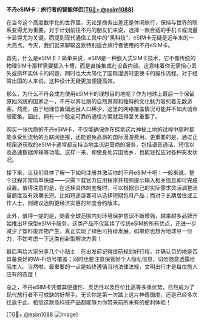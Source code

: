 **不丹eSIM卡：旅行者的智能伴侣[[TG💪+ @esim1088](https://t.me/s/esim1088)]**

在当今这个高度数字化的世界里，无论是商务出差还是休闲旅行，保持与世界的联系变得尤为重要。对于计划前往不丹的朋友们来说，选择一款合适的手机卡或流量卡显得尤为关键。而提到现代通信工具中的“黑科技”，eSIM卡无疑是近年来的一大亮点。今天，我们就来聊聊这款特别适合旅行者使用的不丹eSIM卡。

首先，什么是eSIM卡？简单来说，eSIM是一种嵌入式SIM卡技术，它不像传统的物理SIM卡那样需要插入卡槽，而是直接集成在设备内部。这意味着你无需担心丢失或损坏实体卡的问题，同时也大大简化了国际漫游时更换卡的操作流程。对于经常出国的人来说，这种设计无疑更加便捷高效。

那么，为什么不丹会成为使用eSIM卡的理想目的地呢？作为地球上最后一个保留原始风貌的国家之一，不丹以其壮丽的自然景观和独特的文化魅力吸引着无数游客。然而，由于地理位置偏远且人口稀少，这里的网络覆盖情况可能并不如大城市般密集。因此，拥有一个稳定可靠的通信方案就显得至关重要了。

购买一张优质的不丹eSIM卡，不仅能确保你在探索这片神秘土地的过程中随时都能享受到流畅的互联网连接，还能避免高昂的国际漫游费用。更重要的是，通过正规渠道获取的eSIM卡通常都支持当地主流运营商的服务，包括语音通话、短信以及高速数据传输等功能。这样一来，即使身处异国他乡，也能轻松应对各种突发状况。

接下来，让我们具体了解一下如何注册并激活你的不丹eSIM卡吧！一般来说，整个过程非常简单快捷——只需下载官方应用程序并按照提示输入相关信息即可完成设置。值得注意的是，在选择具体的套餐时，可以根据自己的实际需求灵活调整流量额度及有效期长短。比如短途游客可以选择短期包月产品；而对于长期居住或工作人士，则建议选购更经济实惠的年度合约版本。

此外，值得一提的是，随着全球范围内对环境保护意识不断增强，越来越多品牌开始推出环保型eSIM卡服务。这类产品不仅延续了传统eSIM的所有优点，还进一步减少了塑料废弃物产生，真正实现了绿色可持续发展。如果你也想为地球尽一份力，不妨考虑一下这类创新型解决方案！

最后再给大家分享几个小贴士：在出发前记得提前规划好行程，并确认目的地是否具备良好的Wi-Fi信号覆盖；同时也要注意保管好个人隐私信息，切勿随意透露给陌生人。当然啦，最重要的一点是始终遵循当地法律法规，文明出行才是每位旅人应有的态度！

总之，不丹eSIM卡凭借其便捷性、灵活性以及性价比高等多重优势，已然成为了现代旅行者不可或缺的好帮手。无论你是第一次踏上这片神奇国度，还是已经多次往返于此，相信这款高科技产品都能够为你带来前所未有的便利体验！

[[TG💪+ @esim1088](https://t.me/s/esim1088) ![Image](https://i.postimg.cc/4NQfJmqS/Snipaste-2025-05-13-00-14-12.png)]